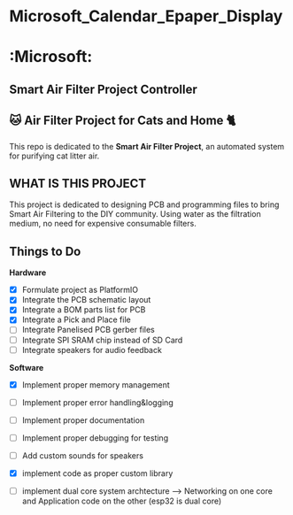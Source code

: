 # Microsoft_Calendar_Epaper_Display

# :Microsoft:

## Smart Air Filter Project Controller

## :cat: Air Filter Project for Cats and Home :cat2:

This repo is dedicated to the **Smart Air Filter Project**, an automated system for purifying cat litter air.

## WHAT IS THIS PROJECT

This project is dedicated to designing PCB and programming files to bring Smart Air Filtering to the DIY community. Using water as the filtration medium, no need for expensive consumable filters. 

## Things to Do

**__Hardware__**

- [x] Formulate project as PlatformIO
- [x] Integrate the PCB schematic layout
- [x] Integrate a BOM parts list for PCB
- [x] Integrate a Pick and Place file
- [ ] Integrate Panelised PCB gerber files
- [ ] Integrate SPI SRAM chip instead of SD Card
- [ ] Integrate speakers for audio feedback

**__Software__**

- [x] Implement proper memory management
- [ ] Implement proper error handling&logging
- [ ] Implement proper documentation
- [ ] Implement proper debugging for testing
- [ ] Add custom sounds for speakers
- [x] implement code as proper custom library
- [ ] implement dual core system archtecture
        --> Networking on one core and Application code on the other (esp32 is dual core)
        

